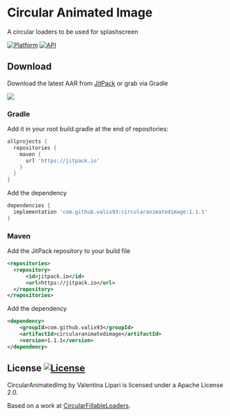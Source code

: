 Circular Animated Image
=======

A circular loaders to be used for splashscreen

[![Platform](https://img.shields.io/badge/platform-android-green.svg)](http://developer.android.com/index.html)
[![API](https://img.shields.io/badge/API-18%2B-brightgreen.svg?style=flat)](https://android-arsenal.com/api?level=18)

Download
--------

Download the latest AAR from [JitPack][1] or grab via Gradle

[![](https://jitpack.io/v/valix93/circularanimatedimage.svg)](https://jitpack.io/#valix93/circularanimatedimage)


### Gradle

Add it in your root build.gradle at the end of repositories:

```groovy
allprojects {
  repositories {
    maven { 
      url 'https://jitpack.io' 
    }
  }
}
```

Add the dependency

```groovy
dependencies {
  implementation 'com.github.valix93:circularanimatedimage:1.1.1'
}
  ```

### Maven

Add the JitPack repository to your build file

```xml
<repositories>
  <repository>
      <id>jitpack.io</id>
      <url>https://jitpack.io</url>
  </repository>
</repositories>
```
Add the dependency

```xml
<dependency>
    <groupId>com.github.valix93</groupId>
    <artifactId>circularanimatedimage</artifactId>
    <version>1.1.1</version>
</dependency>
```

License [![License](https://img.shields.io/badge/License-Apache%202.0-blue.svg)](https://opensource.org/licenses/Apache-2.0)
--------

CircularAnimatedImg by Valentina Lipari is licensed under a Apache License 2.0.

Based on a work at [CircularFillableLoaders][2].

 [1]: https://jitpack.io/#valix93/circularanimatedimage
 [2]:https://github.com/lopspower/CircularFillableLoaders
 
 
 

